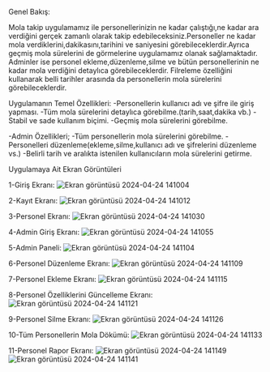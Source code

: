 Genel Bakış:

Mola takip uygulamamız ile personellerinizin ne kadar çalıştığı,ne kadar ara verdiğini gerçek zamanlı olarak takip edebileceksiniz.Personeller ne kadar mola verdiklerini,dakikasını,tarihini ve saniyesini görebileceklerdir.Ayrıca geçmiş mola sürelerini de görmelerine uygulamamız olanak sağlamaktadır.
Adminler ise personel ekleme,düzenleme,silme ve bütün personellerinin ne kadar mola verdiğini detaylıca görebileceklerdir. Filreleme özelliğini kullanarak belli tarihler arasında da personellerin mola sürelerini görebileceklerdir.

Uygulamanın  Temel Özellikleri:
-Personellerin kullanıcı adı ve şifre ile giriş yapması.
-Tüm mola sürelerini detaylıca görebilme.(tarih,saat,dakika vb.)
-Stabil ve sade kullanım biçimi.
-Geçmiş mola sürelerini görebilme.

-Admin Özellikleri;
 -Tüm personellerin mola sürelerini görebilme.
 -Personelleri düzenleme(ekleme,silme,kullanıcı adı ve şifrelerini düzenleme vs.)
 -Belirli tarih ve aralıkta istenilen kullanıcıların mola sürelerini getirme.

Uygulamaya Ait Ekran Görüntüleri

1-Giriş Ekranı:
![Ekran görüntüsü 2024-04-24 141004](https://github.com/kaanthealien/Mola-Takip-Uygulamasi/assets/134944208/dfd07d85-e854-4e12-90ab-7a86252ba644)

2-Kayıt Ekranı:
![Ekran görüntüsü 2024-04-24 141012](https://github.com/kaanthealien/Mola-Takip-Uygulamasi/assets/134944208/d04a3c46-23e2-4939-b86b-ab592ffd4875)

3-Personel Ekranı:
![Ekran görüntüsü 2024-04-24 141030](https://github.com/kaanthealien/Mola-Takip-Uygulamasi/assets/134944208/f58f7633-e0a9-4b69-a736-82254b5ea202)

4-Admin Giriş Ekranı:
![Ekran görüntüsü 2024-04-24 141055](https://github.com/kaanthealien/Mola-Takip-Uygulamasi/assets/134944208/943d8c53-a3e8-46d1-9bb4-ae7a4fd7d9dd)

5-Admin Paneli:
![Ekran görüntüsü 2024-04-24 141104](https://github.com/kaanthealien/Mola-Takip-Uygulamasi/assets/134944208/174d4b7f-b8af-4547-ae2b-2c88c5013847)

6-Personel Düzenleme Ekranı:
![Ekran görüntüsü 2024-04-24 141109](https://github.com/kaanthealien/Mola-Takip-Uygulamasi/assets/134944208/4eb9c244-7da0-4c03-97fd-23b137f357df)

7-Personel Ekleme Ekranı:
![Ekran görüntüsü 2024-04-24 141115](https://github.com/kaanthealien/Mola-Takip-Uygulamasi/assets/134944208/4252cdc6-ddef-4c1d-853b-af13f444ea20)

8-Personel Özelliklerini Güncelleme Ekranı:
![Ekran görüntüsü 2024-04-24 141121](https://github.com/kaanthealien/Mola-Takip-Uygulamasi/assets/134944208/85b697dc-f565-4523-a82e-a225f5b13c49)

9-Personel Silme Ekranı:
![Ekran görüntüsü 2024-04-24 141126](https://github.com/kaanthealien/Mola-Takip-Uygulamasi/assets/134944208/0f5616cc-f592-46d5-a09f-4ff684310d42)

10-Tüm Personellerin Mola Dökümü:
![Ekran görüntüsü 2024-04-24 141133](https://github.com/kaanthealien/Mola-Takip-Uygulamasi/assets/134944208/be58d697-0d2d-4d92-aa36-53201ba9e062)

11-Personel Rapor Ekranı:
![Ekran görüntüsü 2024-04-24 141149](https://github.com/kaanthealien/Mola-Takip-Uygulamasi/assets/134944208/8528050c-6da1-497d-9584-9330393e70d1)
![Ekran görüntüsü 2024-04-24 141141](https://github.com/kaanthealien/Mola-Takip-Uygulamasi/assets/134944208/607752c5-aeed-47af-97ab-3af6815a4b11)

